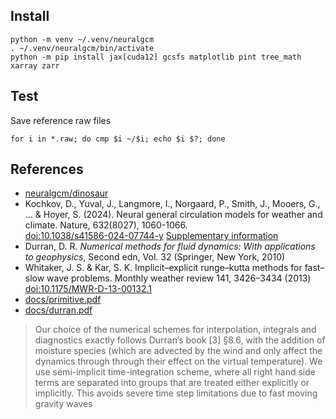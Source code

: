 ## Install

```
python -m venv ~/.venv/neuralgcm
. ~/.venv/neuralgcm/bin/activate
python -m pip install jax[cuda12] gcsfs matplotlib pint tree_math xarray zarr
```

## Test

Save reference raw files

```
for i in *.raw; do cmp $i ~/$i; echo $i $?; done
```
## References

- [neuralgcm/dinosaur](https://github.com/neuralgcm/dinosaur)
- Kochkov, D., Yuval, J., Langmore, I., Norgaard, P., Smith, J., Mooers,
G., ... & Hoyer, S. (2024). Neural general circulation models for
weather and climate. Nature, 632(8027), 1060-1066. <br>
[doi:10.1038/s41586-024-07744-y](https://doi.org/10.1038/s41586-024-07744-y)
[Supplementary information](https://static-content.springer.com/esm/art%3A10.1038%2Fs41586-024-07744-y/MediaObjects/41586_2024_7744_MOESM1_ESM.pdf)
- Durran, D. R. *Numerical methods for fluid dynamics: With applications to geophysics*, Second edn, Vol. 32 (Springer, New York, 2010)
- Whitaker, J. S. & Kar, S. K. Implicit–explicit runge–kutta methods
for fast–slow wave problems. Monthly weather review 141, 3426–3434
(2013)
[doi:10.1175/MWR-D-13-00132.1](https://doi.org/10.1175/MWR-D-13-00132.1)
- [docs/primitive.pdf](docs/primitive.pdf)
- [docs/durran.pdf](docs/durran.pdf)

> Our choice of the numerical schemes for interpolation, integrals and
> diagnostics exactly follows Durran’s book [3] §8.6, with the
> addition of moisture species (which are advected by the wind and
> only affect the dynamics through through their effect on the virtual
> temperature). We use semi-implicit time-integration scheme, where
> all right hand side terms are separated into groups that are treated
> either explicitly or implicitly. This avoids severe time step
> limitations due to fast moving gravity waves
